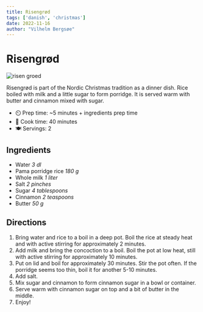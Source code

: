 ```yaml
---
title: Risengrød
tags: ['danish', 'christmas']
date: 2022-11-16
author: "Vilhelm Bergsøe"
---
```


# Risengrød

![risen groed](../static/pix/risengroed.webp)

Risengrød is part of the Nordic Christmas tradition as a dinner dish. Rice boiled with milk and a little sugar to form porridge. It is served warm with butter and cinnamon mixed with sugar.

- ⏲️ Prep time: ~5 minutes + ingredients prep time
- 🍳 Cook time: 40 minutes
- 🍽️ Servings: 2

## Ingredients

- Water *3 dl*
- Pama porridge rice *180 g*
- Whole milk *1 liter*
- Salt *2 pinches*
- Sugar *4 tablespoons*
- Cinnamon *2 teaspoons*
- Butter *50 g*

## Directions

1. Bring water and rice to a boil in a deep pot. Boil the rice at steady heat and with active stirring for approximately 2 minutes.
2. Add milk and bring the concoction to a boil. Boil the pot at low heat, still with active stirring for approximately 10 minutes.
3. Put on lid and boil for approximately 30 minutes. Stir the pot often. If the porridge seems too thin, boil it for another 5-10 minutes.
4. Add salt.
5. Mix sugar and cinnamon to form cinnamon sugar in a bowl or container.
6. Serve warm with cinnamon sugar on top and a bit of butter in the middle.
7. Enjoy!
